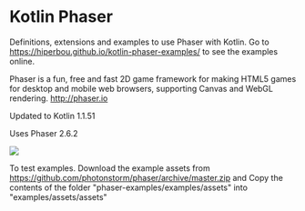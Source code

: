 # Kotlin Phaser

Definitions, extensions and examples to use Phaser with Kotlin.
Go to https://hiperbou.github.io/kotlin-phaser-examples/ to see the examples online.

Phaser is a fun, free and fast 2D game framework for making HTML5 games for desktop and mobile web browsers, supporting Canvas and WebGL rendering. http://phaser.io

Updated to Kotlin 1.1.51

Uses Phaser 2.6.2

![](https://github.com/hiperbou/kotlin-phaser/blob/master/screenshot/kotlinphaser.jpg)

To test examples. Download the example assets from https://github.com/photonstorm/phaser/archive/master.zip and Copy the contents of the folder "phaser-examples/examples/assets" into "examples/assets/assets"


